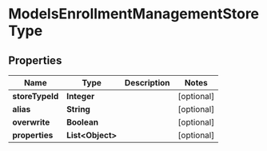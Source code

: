 

# ModelsEnrollmentManagementStoreType


## Properties

| Name | Type | Description | Notes |
|------------ | ------------- | ------------- | -------------|
|**storeTypeId** | **Integer** |  |  [optional] |
|**alias** | **String** |  |  [optional] |
|**overwrite** | **Boolean** |  |  [optional] |
|**properties** | **List&lt;Object&gt;** |  |  [optional] |



